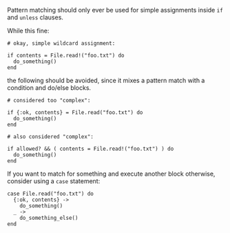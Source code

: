 Pattern matching should only ever be used for simple assignments
inside `if` and `unless` clauses.

While this fine:

    # okay, simple wildcard assignment:

    if contents = File.read!("foo.txt") do
      do_something()
    end

the following should be avoided, since it mixes a pattern match with a
condition and do/else blocks.

    # considered too "complex":

    if {:ok, contents} = File.read("foo.txt") do
      do_something()
    end

    # also considered "complex":

    if allowed? && ( contents = File.read!("foo.txt") ) do
      do_something()
    end

If you want to match for something and execute another block otherwise,
consider using a `case` statement:

    case File.read("foo.txt") do
      {:ok, contents} ->
        do_something()
      _ ->
        do_something_else()
    end

